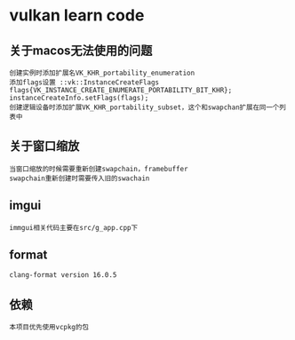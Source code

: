 # vulkan learn code

## 关于macos无法使用的问题

    创建实例时添加扩展名VK_KHR_portability_enumeration
    添加flags设置 ::vk::InstanceCreateFlags flags{VK_INSTANCE_CREATE_ENUMERATE_PORTABILITY_BIT_KHR};
    instanceCreateInfo.setFlags(flags);
    创建逻辑设备时添加扩展VK_KHR_portability_subset，这个和swapchan扩展在同一个列表中

## 关于窗口缩放

    当窗口缩放的时候需要重新创建swapchain，framebuffer
    swapchain重新创建时需要传入旧的swachain

## imgui

    immgui相关代码主要在src/g_app.cpp下

## format

    clang-format version 16.0.5

## 依赖

    本项目优先使用vcpkg的包

